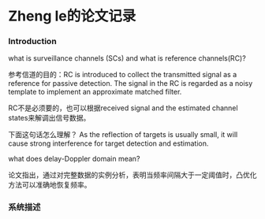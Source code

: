 # Zheng le的论文记录

### Introduction

what is surveillance channels (SCs) and what is reference channels(RC)?



参考信道的目的：RC is introduced to collect the transmitted signal as a reference for passive detection.
The signal in the RC is regarded as a noisy template to implement an approximate matched filter.

RC不是必须要的，也可以根据received signal and the estimated channel states来解调出信号数据。

下面这句话怎么理解？
As the reflection of targets is usually small, it will cause strong interference for target detection and estimation.

what does delay-Doppler domain mean?

论文指出，通过对完整数据的实例分析，表明当频率间隔大于一定阈值时，凸优化方法可以准确地恢复频率。

### 系统描述